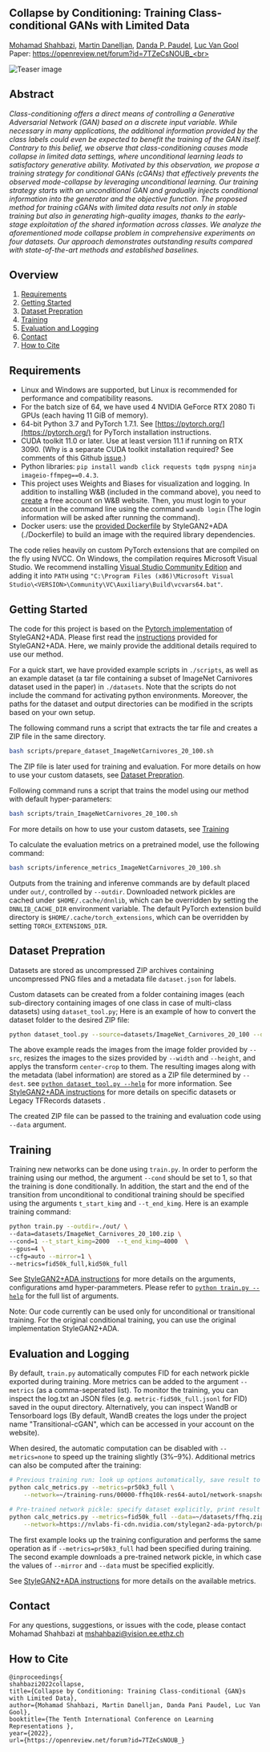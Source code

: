 ## Collapse by Conditioning: Training Class-conditional GANs with Limited Data

[Mohamad Shahbazi](https://people.ee.ethz.ch/~mshahbazi/), [Martin Danelljan](https://martin-danelljan.github.io/), [Danda P. Paudel](https://people.ee.ethz.ch/~paudeld/), [Luc Van Gool](https://scholar.google.ch/citations?hl=en&user=TwMib_QAAAAJ)<br>
Paper: https://openreview.net/forum?id=7TZeCsNOUB_<br>

![Teaser image](./docs/main.png)

## Abstract
*Class-conditioning offers a direct means of controlling a Generative Adversarial Network (GAN) based on a discrete input variable. While necessary in many applications, the additional information provided by the class labels could even be expected to benefit the training of the GAN itself. Contrary to this belief, we observe that class-conditioning causes mode collapse in limited data settings, where unconditional learning leads to satisfactory generative ability. Motivated by this observation, we propose a training strategy for conditional GANs (cGANs) that effectively prevents the observed mode-collapse by leveraging unconditional learning. Our training strategy starts with an unconditional GAN and gradually injects conditional information into the generator and the objective function. The proposed method for training cGANs with limited data results not only in stable training but also in generating high-quality images, thanks to the early-stage exploitation of the shared information across classes. We analyze the aforementioned mode collapse problem in comprehensive experiments on four datasets. Our approach demonstrates outstanding results compared with state-of-the-art methods and established baselines.*


## Overview
1. [Requirements](#Requirements)
2. [Getting Started](#Start)
3. [Dataset Prepration](#Data)
4. [Training](#Training)
5. [Evaluation and Logging](#Evaluation)
6. [Contact](#Contact)
8. [How to Cite](#How-to-Cite)


## Requirements<a name="Requirements"></a>

* Linux and Windows are supported, but Linux is recommended for performance and compatibility reasons.
* For the batch size of 64, we have used 4 NVIDIA GeForce RTX 2080 Ti GPUs (each having 11 GiB of memory).
* 64-bit Python 3.7 and PyTorch 1.7.1. See [https://pytorch.org/](https://pytorch.org/) for PyTorch installation instructions.
* CUDA toolkit 11.0 or later.  Use at least version 11.1 if running on RTX 3090.  (Why is a separate CUDA toolkit installation required?  See comments of this Github [issue](https://github.com/NVlabs/stylegan2-ada-pytorch/issues/2#issuecomment-779457121).)
* Python libraries: `pip install wandb click requests tqdm pyspng ninja imageio-ffmpeg==0.4.3`.
* This project uses Weights and Biases for visualization and logging. In addition to installing W&B (included in the command above), you need to [create](https://wandb.ai/login?signup=true) a free account on W&B website. Then, you must login to your account in the command line using the command ‍‍‍`wandb login` (The login information will be asked after running the command).
* Docker users: use the [provided Dockerfile](https://github.com/NVlabs/stylegan2-ada-pytorch/blob/main/Dockerfile) by StyleGAN2+ADA (./Dockerfile) to build an image with the required library dependencies.

The code relies heavily on custom PyTorch extensions that are compiled on the fly using NVCC. On Windows, the compilation requires Microsoft Visual Studio. We recommend installing [Visual Studio Community Edition](https://visualstudio.microsoft.com/vs/) and adding it into `PATH` using `"C:\Program Files (x86)\Microsoft Visual Studio\<VERSION>\Community\VC\Auxiliary\Build\vcvars64.bat"`.

## Getting Started<a name="Start"></a>

The code for this project is based on the [Pytorch implementation](https://github.com/NVlabs/stylegan2-ada-pytorch) of StyleGAN2+ADA. Please first read the [instructions](https://github.com/NVlabs/stylegan2-ada-pytorch/blob/main/README.md) provided for StyleGAN2+ADA. Here, we mainly provide the additional details required to use our method.

For a quick start, we have provided example scripts in `./scripts`, as well as an example dataset (a tar file containing a subset of ImageNet Carnivores dataset used in the paper) in `./datasets`. Note that the scripts do not include the command for activating python environments. Moreover, the paths for the dataset and output directories can be modified in the scripts based on your own setup.

The following command runs a script that extracts the tar file and creates a ZIP file in the same directory. 
```.bash
bash scripts/prepare_dataset_ImageNetCarnivores_20_100.sh
```
The ZIP file is later used for training and evaluation. For more details on how to use your custom datasets, see [Dataset Prepration](#Data).

Following command runs a script that trains the model using our method with default hyper-parameters:
```.bash
bash scripts/train_ImageNetCarnivores_20_100.sh
```
For more details on how to use your custom datasets, see [Training](#Training)

To calculate the evaluation metrics on a pretrained model, use the following command:
```.bash
bash scripts/inference_metrics_ImageNetCarnivores_20_100.sh
```


Outputs from the training and inferenve commands are by default placed under `out/`, controlled by `--outdir`. Downloaded network pickles are cached under `$HOME/.cache/dnnlib`, which can be overridden by setting the `DNNLIB_CACHE_DIR` environment variable. The default PyTorch extension build directory is `$HOME/.cache/torch_extensions`, which can be overridden by setting `TORCH_EXTENSIONS_DIR`.


## Dataset Prepration<a name="Data"></a>

Datasets are stored as uncompressed ZIP archives containing uncompressed PNG files and a metadata file `dataset.json` for labels. 

Custom datasets can be created from a folder containing images (each sub-directory containing images of one class in case of multi-class datasets) using `dataset_tool.py`; Here is an example of how to convert the dataset folder to the desired ZIP file:
```.bash
python dataset_tool.py --source=datasets/ImageNet_Carnivores_20_100 --dest=datasets/ImageNet_Carnivores_20_100.zip --transform=center-crop --width=128 --height=128
```

The above example reads the images from the image folder provided by `--src`, resizes the images to the sizes provided by `--width` and `--height`, and applys the transform `center-crop` to them. The resulting images along with the metadata (label information) are stored as a ZIP file determined by `--dest`.
see [`python dataset_tool.py --help`](./docs/dataset-tool-help.txt) for more information. See [StyleGAN2+ADA instructions](https://github.com/NVlabs/stylegan2-ada-pytorch/blob/main/README.md#preparing-datasets) for more details on specific datasets or Legacy TFRecords datasets .

The created ZIP file can be passed to the training and evaluation code using `--data` argument.

## Training<a name="Training"></a>

Training new networks can be done using `train.py`. In order to perform the training using our method, the argument `--cond` should be set to 1, so that the training is done conditionally. In addition, the start and the end of the transition from unconditional to conditional training should be specified using the arguments `t_start_kimg` and `--t_end_kimg`. Here is an example training command:

```.bash
python train.py --outdir=./out/ \
--data=datasets/ImageNet_Carnivores_20_100.zip \
--cond=1 --t_start_kimg=2000  --t_end_kimg=4000  \
--gpus=4 \
--cfg=auto --mirror=1 \
--metrics=fid50k_full,kid50k_full
```

See [StyleGAN2+ADA instructions](https://github.com/NVlabs/stylegan2-ada-pytorch/blob/main/README.md#training-new-networks) for more details on the arguments, configurations amd hyper-parammeters. Please refer to [`python train.py --help`](./docs/train-help.txt) for the full list of arguments.

Note: Our code currently can be used only for unconditional or transitional training. For the original conditional training, you can use the original implementation StyleGAN2+ADA.

## Evaluation and Logging<a name="Evaluation"></a>

By default, `train.py` automatically computes FID for each network pickle exported during training. More metrics can be added to the argument `--metrics` (as a comma-seperated list).  To monitor the training, you can inspect the log.txt an JSON files (e.g. `metric-fid50k_full.jsonl` for FID) saved in the ouput directory.  Alternatively, you can inspect WandB or Tensorboard logs (By default, WandB creates the logs under the project name "Transitional-cGAN", which can be accessed in your account on the website). 

When desired, the automatic computation can be disabled with `--metrics=none` to speed up the training slightly (3%&ndash;9%). Additional metrics can also be computed after the training:

```.bash
# Previous training run: look up options automatically, save result to JSONL file.
python calc_metrics.py --metrics=pr50k3_full \
    --network=~/training-runs/00000-ffhq10k-res64-auto1/network-snapshot-000000.pkl

# Pre-trained network pickle: specify dataset explicitly, print result to stdout.
python calc_metrics.py --metrics=fid50k_full --data=~/datasets/ffhq.zip --mirror=1 \
    --network=https://nvlabs-fi-cdn.nvidia.com/stylegan2-ada-pytorch/pretrained/ffhq.pkl
```

The first example looks up the training configuration and performs the same operation as if `--metrics=pr50k3_full` had been specified during training. The second example downloads a pre-trained network pickle, in which case the values of `--mirror` and `--data` must be specified explicitly.


See [StyleGAN2+ADA instructions](https://github.com/NVlabs/stylegan2-ada-pytorch/blob/main/README.md#quality-metrics) for more details on the available metrics. 

## Contact<a name="Contact"></a>
For any questions, suggestions, or issues with the code, please contact Mohamad Shahbazi at [mshahbazi@vision.ee.ethz.ch](mailto:mshahbazi@vision.ee.ethz.ch)<br>


## How to Cite<a name="How-to-Cite"></a>

```
@inproceedings{
shahbazi2022collapse,
title={Collapse by Conditioning: Training Class-conditional {GAN}s with Limited Data},
author={Mohamad Shahbazi, Martin Danelljan, Danda Pani Paudel, Luc Van Gool},
booktitle={The Tenth International Conference on Learning Representations },
year={2022},
url={https://openreview.net/forum?id=7TZeCsNOUB_}
```
